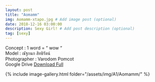 ```yaml
---
layout: post
title: "Aomamm"
img: Aomamm-xtapo.jpg # Add image post (optional)
date: 2018-12-16 03:00:00
description: Sexy Girl! # Add post description (optional)
tag: [sexy]
---
```

Concept : 1 word = “ wow “  
Model : ณัฐกนก สิทธิรัตน์  
Photographer : Varodom Pomcot   
Google Drive [Download Full](http://gestyy.com/e0G0Dt)   

{% include image-gallery.html folder="/assets/img/A1/Aomamm/" %}
